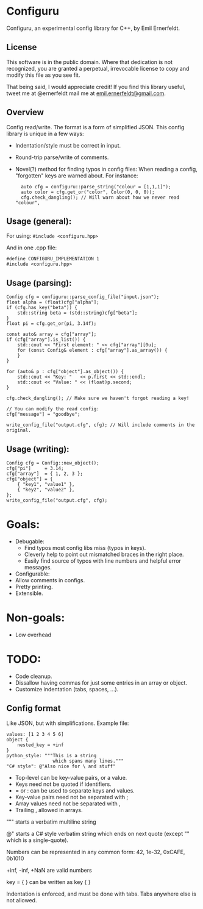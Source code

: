 Configuru
=========
Configuru, an experimental config library for C++, by Emil Ernerfeldt.

License
-------
This software is in the public domain. Where that dedication is not
recognized, you are granted a perpetual, irrevocable license to copy
and modify this file as you see fit.

That being said, I would appreciate credit!
If you find this library useful, tweet me at @ernerfeldt mail me at emil.ernerfeldt@gmail.com.

Overview
--------
Config read/write. The format is a form of simplified JSON.
This config library is unique in a few ways:

* Indentation/style must be correct in input.
* Round-trip parse/write of comments.
* Novel(?) method for finding typos in config files:
	When reading a config, "forgotten" keys are warned about. For instance:

		auto cfg = configuru::parse_string("colour = [1,1,1]");
		auto color = cfg.get_or("color", Color(0, 0, 0));
		cfg.check_dangling(); // Will warn about how we never read "colour",

Usage (general):
----------------
For using:
	`#include <configuru.hpp>`

And in one .cpp file:

	#define CONFIGURU_IMPLEMENTATION 1
	#include <configuru.hpp>

Usage (parsing):
----------------

	Config cfg = configuru::parse_config_file("input.json");
	float alpha = (float)cfg["alpha"];
	if (cfg.has_key("beta")) {
		std::string beta = (std::string)cfg["beta"];
	}
	float pi = cfg.get_or(pi, 3.14f);

	const auto& array = cfg["array"];
	if (cfg["array"].is_list()) {
		std::cout << "First element: " << cfg["array"][0u];
		for (const Config& element : cfg["array"].as_array()) {
		}
	}

	for (auto& p : cfg["object"].as_object()) {
		std::cout << "Key: "   << p.first << std::endl;
		std::cout << "Value: " << (float)p.second;
	}

	cfg.check_dangling(); // Make sure we haven't forgot reading a key!

	// You can modify the read config:
	cfg["message"] = "goodbye";

	write_config_file("output.cfg", cfg); // Will include comments in the original.

Usage (writing):
----------------

	Config cfg = Config::new_object();
	cfg["pi"]     = 3.14;
	cfg["array"]  = { 1, 2, 3 };
	cfg["object"] = {
		{ "key1", "value1" },
		{ "key2", "value2" },
	};
	write_config_file("output.cfg", cfg);

Goals:
========
* Debugable:
	* Find typos most config libs miss (typos in keys).
	* Cleverly help to point out mismatched braces in the right place.
	* Easily find source of typos with line numbers and helpful error messages.
* Configurable:
* Allow comments in configs.
* Pretty printing.
* Extensible.

# Non-goals:
* Low overhead

# TODO:
* Code cleanup.
* Dissallow having commas for just some entries in an array or object.
* Customize indentation (tabs, spaces, ...).


Config format
-------------

Like JSON, but with simplifications. Example file:

	values: [1 2 3 4 5 6]
	object {
		nested_key = +inf
	}
	python_style: """This is a string
	                 which spans many lines."""
	"C# style": @"Also nice for \ and stuff"

* Top-level can be key-value pairs, or a value.
* Keys need not be quoted if identifiers.
* = or : can be used to separate keys and values.
* Key-value pairs need not be separated with ;
* Array values need not be separated with ,
* Trailing , allowed in arrays.

""" starts a verbatim multiline string

@" starts a C# style verbatim string which ends on next quote (except "" which is a single-quote).

Numbers can be represented in any common form:
42, 1e-32, 0xCAFE, 0b1010

+inf, -inf, +NaN are valid numbers

key = { }   can be written as   key { }

Indentation is enforced, and must be done with tabs.
Tabs anywhere else is not allowed.
